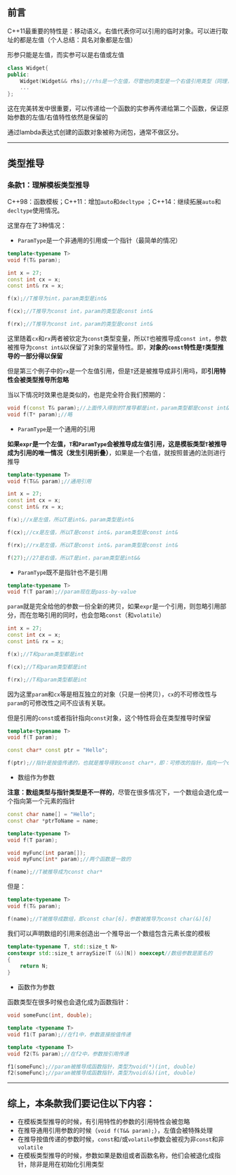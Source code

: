 <h2>前言</h2>

C++11最重要的特性是：移动语义。右值代表你可以引用的临时对象。可以进行取址的都是左值（个人总结：具名对象都是左值）

形参只能是左值，而实参可以是右值或左值

```cpp
class Widget{
public:
    Widget(Widget&& rhs);//rhs是一个左值，尽管他的类型是一个右值引用类型（同理，所有参数都是左值）
    ...
};
```

这在完美转发中很重要，可以传递给一个函数的实参再传递给第二个函数，保证原始参数的左值/右值特性依然是保留的

通过lambda表达式创建的函数对象被称为闭包，通常不做区分。

<hr>

<h2>类型推导</h2>

<h3>条款1：理解模板类型推导</h3>

C++98：函数模板；C++11：增加`auto`和`decltype` ；C++14：继续拓展`auto`和`decltype`使用情况。

这里存在了3种情况：

+ `ParamType`是一个非通用的引用或一个指针（最简单的情况）

```cpp
template<typename T>
void f(T& param);

int x = 27;
const int cx = x;
const int& rx = x;

f(x);//T推导为int，param类型是int&

f(cx);//T推导为const int，param的类型是const int&

f(rx);//T推导为const int，param的类型是const int&
```

这里随着`cx`和`rx`两者被钦定为`const`类型变量，所以`T`也被推导成`const int`，参数被推导为`const int&`以保留了对象的常量特性。即，**对象的`const`特性是`T`类型推导的一部分得以保留**

但是第三个例子中的`rx`是一个左值引用，但是`T`还是被推导成非引用吗，即**引用特性会被类型推导所忽略**

当以下情况时效果也是类似的，也是完全符合我们预期的：

```cpp
void f(const T& param);//上面传入得到的T推导都是int，param类型都是const int&
void f(T* param);//略
```

+ `ParamType`是一个通用的引用

**如果`expr`是一个左值，`T`和`ParamType`会被推导成左值引用，这是模板类型`T`被推导成为引用的唯一情况（发生引用折叠）**，如果是一个右值，就按照普通的法则进行推导

```cpp
template<typename T>
void f(T&& param);//通用引用

int x = 27;
const int cx = x;
const int& rx = x;

f(x);//x是左值，所以T是int&，param类型是int&

f(cx);//cx是左值，所以T是const int&，param类型是const int&

f(rx);//rx是左值，所以T是const int&，param类型是const int&

f(27);//27是右值，所以T是int，param类型是int&&
```

+ `ParamType`既不是指针也不是引用

```cpp
template<typename T>
void f(T param);//param现在是pass-by-value
```

`param`就是完全给他的参数一份全新的拷贝，如果`expr`是一个引用，则忽略引用部分，而在忽略引用的同时，也会忽略`const`（和`volatile`）

```cpp
int x = 27;
const int cx = x;
const int& rx = x;

f(x);//T和param类型都是int

f(cx);//T和param类型都是int

f(rx);//T和param类型都是int
```

因为这里`param`和`cx`等是相互独立的对象（只是一份拷贝），`cx`的不可修改性与`param`的可修改性之间不应该有关联。

但是引用的`const`或者指针指向`const`对象，这个特性将会在类型推导时保留

```cpp
template<typename T>
void f(T param);

const char* const ptr = "Hello";

f(ptr);//指针是按值传递的，也就是推导得到const char*，即：可修改的指针，指向一个const的字符串
```

+ 数组作为参数

**注意：数组类型与指针类型是不一样的**，尽管在很多情况下，一个数组会退化成一个指向第一个元素的指针

```cpp
const char name[] = "Hello";
const char *ptrToName = name;

template<typename T>
void f(T param);

void myFunc(int param[]);
void myFunc(int* param);//两个函数是一致的

f(name);//T被推导成为const char*
```

但是：

```cpp
template<typename T>
void f(T& param);

f(name);//T被推导成数组，即const char[6]，参数被推导为const char(&)[6]
```

我们可以声明数组的引用来创造出一个推导出一个数组包含元素长度的模板

```cpp
template<typename T, std::size_t N>
constexpr std::size_t arraySize(T (&)[N]) noexcept//数组参数是匿名的
{
    return N;
}
```

+ 函数作为参数

函数类型在很多时候也会退化成为函数指针：

```cpp
void someFunc(int, double);

template <typename T>
void f1(T param);//在f1中，参数直接按值传递

template <typename T>
void f2(T& param);//在f2中，参数按引用传递

f1(someFunc);//param被推导成函数指针，类型为void(*)(int, double)
f2(someFunc);//param被推导成函数指针，类型为void(&)(int, double)
```

<hr>

<h2>综上，本条款我们要记住以下内容：</h2>

+ 在模板类型推导的时候，有引用特性的参数的引用特性会被忽略
+ 在推导通用引用参数的时候（`void f(T&& param);`），左值会被特殊处理
+ 在推导按值传递的参数时候，`const`和/或`volatile`参数会被视为非`const`和非`volatile`
+ 在模板类型推导的时候，参数如果是数组或者函数名称，他们会被退化成指针，除非是用在初始化引用类型
